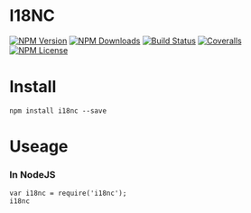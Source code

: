 I18NC
==================


[![NPM Version][npm-image]][npm-url]
[![NPM Downloads][downloads-image]][npm-url]
[![Build Status][travis-image]][travis-url]
[![Coveralls][coveralls-image]][coveralls-url]
[![NPM License][license-image]][npm-url]

# Install
```
npm install i18nc --save
```

# Useage

### In NodeJS

```
var i18nc = require('i18nc');
i18nc
```


[npm-image]: http://img.shields.io/npm/v/i18nc.svg
[downloads-image]: http://img.shields.io/npm/dm/i18nc.svg
[npm-url]: https://www.npmjs.org/package/i18nc
[travis-image]: http://img.shields.io/travis/Bacra/node-i18nc/master.svg?label=linux
[travis-url]: https://travis-ci.org/Bacra/node-i18nc
[appveyor-image]: https://img.shields.io/appveyor/ci/Bacra/node-i18nc/master.svg?label=windows
[appveyor-url]: https://ci.appveyor.com/project/Bacra/node-i18nc
[coveralls-image]: https://img.shields.io/coveralls/Bacra/node-i18nc.svg
[coveralls-url]: https://coveralls.io/github/Bacra/node-i18nc
[license-image]: http://img.shields.io/npm/l/i18nc.svg

